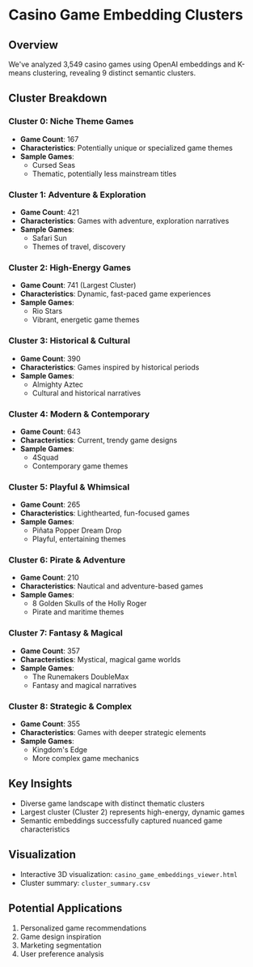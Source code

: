 # Casino Game Embedding Clusters

## Overview
We've analyzed 3,549 casino games using OpenAI embeddings and K-means clustering, revealing 9 distinct semantic clusters.

## Cluster Breakdown

### Cluster 0: Niche Theme Games
- **Game Count**: 167
- **Characteristics**: Potentially unique or specialized game themes
- **Sample Games**: 
  - Cursed Seas
  - Thematic, potentially less mainstream titles

### Cluster 1: Adventure & Exploration
- **Game Count**: 421
- **Characteristics**: Games with adventure, exploration narratives
- **Sample Games**:
  - Safari Sun
  - Themes of travel, discovery

### Cluster 2: High-Energy Games
- **Game Count**: 741 (Largest Cluster)
- **Characteristics**: Dynamic, fast-paced game experiences
- **Sample Games**:
  - Rio Stars
  - Vibrant, energetic game themes

### Cluster 3: Historical & Cultural
- **Game Count**: 390
- **Characteristics**: Games inspired by historical periods
- **Sample Games**:
  - Almighty Aztec
  - Cultural and historical narratives

### Cluster 4: Modern & Contemporary
- **Game Count**: 643
- **Characteristics**: Current, trendy game designs
- **Sample Games**:
  - 4Squad
  - Contemporary game themes

### Cluster 5: Playful & Whimsical
- **Game Count**: 265
- **Characteristics**: Lighthearted, fun-focused games
- **Sample Games**:
  - Piñata Popper Dream Drop
  - Playful, entertaining themes

### Cluster 6: Pirate & Adventure
- **Game Count**: 210
- **Characteristics**: Nautical and adventure-based games
- **Sample Games**:
  - 8 Golden Skulls of the Holly Roger
  - Pirate and maritime themes

### Cluster 7: Fantasy & Magical
- **Game Count**: 357
- **Characteristics**: Mystical, magical game worlds
- **Sample Games**:
  - The Runemakers DoubleMax
  - Fantasy and magical narratives

### Cluster 8: Strategic & Complex
- **Game Count**: 355
- **Characteristics**: Games with deeper strategic elements
- **Sample Games**:
  - Kingdom's Edge
  - More complex game mechanics

## Key Insights
- Diverse game landscape with distinct thematic clusters
- Largest cluster (Cluster 2) represents high-energy, dynamic games
- Semantic embeddings successfully captured nuanced game characteristics

## Visualization
- Interactive 3D visualization: `casino_game_embeddings_viewer.html`
- Cluster summary: `cluster_summary.csv`

## Potential Applications
1. Personalized game recommendations
2. Game design inspiration
3. Marketing segmentation
4. User preference analysis
